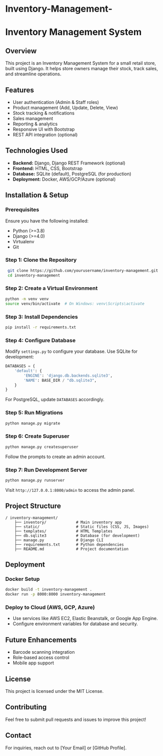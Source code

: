 # Inventory-Management-
# Inventory Management System

## Overview
This project is an Inventory Management System for a small retail store, built using Django. It helps store owners manage their stock, track sales, and streamline operations.

## Features
- User authentication (Admin & Staff roles)
- Product management (Add, Update, Delete, View)
- Stock tracking & notifications
- Sales management
- Reporting & analytics
- Responsive UI with Bootstrap
- REST API integration (optional)

## Technologies Used
- **Backend:** Django, Django REST Framework (optional)
- **Frontend:** HTML, CSS, Bootstrap
- **Database:** SQLite (default), PostgreSQL (for production)
- **Deployment:** Docker, AWS/GCP/Azure (optional)

## Installation & Setup
### Prerequisites
Ensure you have the following installed:
- Python (>=3.8)
- Django (>=4.0)
- Virtualenv
- Git

### Step 1: Clone the Repository
```bash
 git clone https://github.com/yourusername/inventory-management.git
 cd inventory-management
```

### Step 2: Create a Virtual Environment
```bash
python -m venv venv
source venv/bin/activate  # On Windows: venv\Scripts\activate
```

### Step 3: Install Dependencies
```bash
pip install -r requirements.txt
```

### Step 4: Configure Database
Modify `settings.py` to configure your database. Use SQLite for development:
```python
DATABASES = {
    'default': {
        'ENGINE': 'django.db.backends.sqlite3',
        'NAME': BASE_DIR / "db.sqlite3",
    }
}
```
For PostgreSQL, update `DATABASES` accordingly.

### Step 5: Run Migrations
```bash
python manage.py migrate
```

### Step 6: Create Superuser
```bash
python manage.py createsuperuser
```
Follow the prompts to create an admin account.

### Step 7: Run Development Server
```bash
python manage.py runserver
```
Visit `http://127.0.0.1:8000/admin` to access the admin panel.

## Project Structure
```
/ inventory-management/
    ├── inventory/             # Main inventory app
    ├── static/                # Static files (CSS, JS, Images)
    ├── templates/             # HTML Templates
    ├── db.sqlite3             # Database (for development)
    ├── manage.py              # Django CLI
    ├── requirements.txt       # Python dependencies
    ├── README.md              # Project documentation
```

## Deployment
### Docker Setup
```bash
docker build -t inventory-management .
docker run -p 8000:8000 inventory-management
```

### Deploy to Cloud (AWS, GCP, Azure)
- Use services like AWS EC2, Elastic Beanstalk, or Google App Engine.
- Configure environment variables for database and security.

## Future Enhancements
- Barcode scanning integration
- Role-based access control
- Mobile app support

## License
This project is licensed under the MIT License.

## Contributing
Feel free to submit pull requests and issues to improve this project!

## Contact
For inquiries, reach out to [Your Email] or [GitHub Profile].
